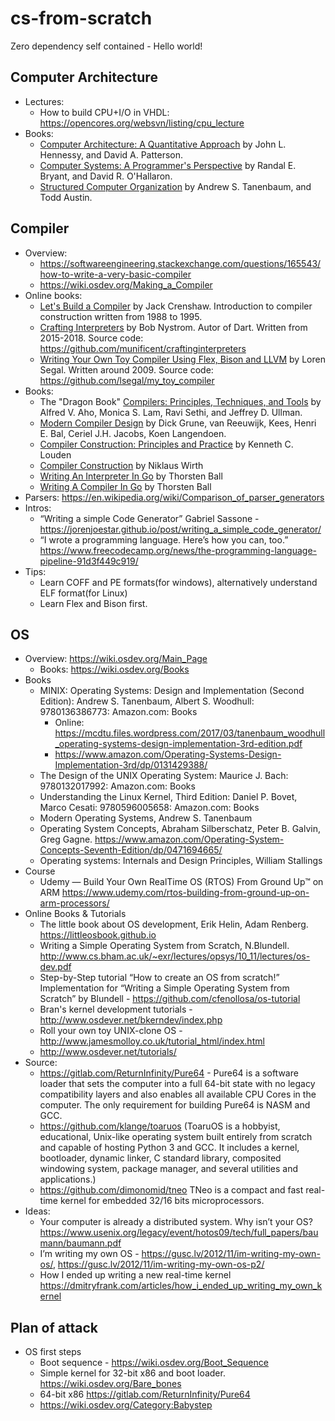 # cs-from-scratch
Zero dependency self contained - Hello world!

## Computer Architecture
* Lectures:
    * How to build CPU+I/O in VHDL: https://opencores.org/websvn/listing/cpu_lecture
* Books:
    * [Computer Architecture: A Quantitative Approach](https://www.amazon.com/Computer-Architecture-Quantitative-John-Hennessy/dp/012383872X) by John L. Hennessy, and David A. Patterson.
    * [Computer Systems: A Programmer's Perspective](https://www.amazon.com/Computer-Systems-Programmers-Perspective-3rd/dp/013409266X) by Randal E. Bryant, and David R. O'Hallaron.
    * [Structured Computer Organization](https://www.amazon.com/Structured-Computer-Organization-Andrew-Tanenbaum/dp/0132916525) by Andrew S. Tanenbaum, and Todd Austin.

## Compiler
* Overview:
    * https://softwareengineering.stackexchange.com/questions/165543/how-to-write-a-very-basic-compiler
    * https://wiki.osdev.org/Making_a_Compiler
* Online books:
    * [Let's Build a Compiler](https://compilers.iecc.com/crenshaw) by Jack Crenshaw. Introduction to compiler construction written from 1988 to 1995.
    * [Crafting Interpreters](http://craftinginterpreters.com) by Bob Nystrom. Autor of Dart. Written from 2015-2018. Source code: https://github.com/munificent/craftinginterpreters
    * [Writing Your Own Toy Compiler Using Flex, Bison and LLVM](http://gnuu.org/2009/09/18/writing-your-own-toy-compiler/)  by Loren Segal. Written around 2009. Source code: https://github.com/lsegal/my_toy_compiler
* Books:
    * The "Dragon Book" [Compilers: Principles, Techniques, and Tools](https://www.amazon.com/Compilers-Principles-Techniques-Tools-2nd/dp/0321486811) by Alfred V. Aho, Monica S. Lam, Ravi Sethi, and Jeffrey D. Ullman.
    * [Modern Compiler Design](https://www.amazon.com/Modern-Compiler-Design-Dick-Grune/dp/1461446988) by Dick Grune, van Reeuwijk, Kees, Henri E. Bal, Ceriel J.H. Jacobs, Koen Langendoen.
    * [Compiler Construction: Principles and Practice](https://www.amazon.com/dp/0534939724/) by Kenneth C. Louden
    * [Compiler Construction](https://www.amazon.com/dp/0201403536/) by Niklaus Wirth
    * [Writing An Interpreter In Go](https://interpreterbook.com/) by Thorsten Ball
    * [Writing A Compiler In Go](https://compilerbook.com/) by Thorsten Ball
* Parsers: https://en.wikipedia.org/wiki/Comparison_of_parser_generators
* Intros:
    * “Writing a simple Code Generator” Gabriel Sassone - https://jorenjoestar.github.io/post/writing_a_simple_code_generator/
    * “I wrote a programming language. Here’s how you can, too.” https://www.freecodecamp.org/news/the-programming-language-pipeline-91d3f449c919/
* Tips:
    * Learn COFF and PE formats(for windows), alternatively understand ELF format(for Linux)
    * Learn Flex and Bison first.

## OS
* Overview: https://wiki.osdev.org/Main_Page
    * Books: https://wiki.osdev.org/Books
* Books
    * MINIX: Operating Systems: Design and Implementation (Second Edition): Andrew S. Tanenbaum, Albert S. Woodhull: 9780136386773: Amazon.com: Books
        * Online: https://mcdtu.files.wordpress.com/2017/03/tanenbaum_woodhull_operating-systems-design-implementation-3rd-edition.pdf
        * https://www.amazon.com/Operating-Systems-Design-Implementation-3rd/dp/0131429388/
    * The Design of the UNIX Operating System: Maurice J. Bach: 9780132017992: Amazon.com: Books
    * Understanding the Linux Kernel, Third Edition: Daniel P. Bovet, Marco Cesati: 9780596005658: Amazon.com: Books
    * Modern Operating Systems, Andrew S. Tanenbaum
    * Operating System Concepts, Abraham Silberschatz, Peter B. Galvin, Greg Gagne. https://www.amazon.com/Operating-System-Concepts-Seventh-Edition/dp/0471694665/
    * Operating systems: Internals and Design Principles, William Stallings
* Course
    * Udemy — Build Your Own RealTime OS (RTOS) From Ground Up™ on ARM https://www.udemy.com/rtos-building-from-ground-up-on-arm-processors/
* Online Books & Tutorials
    * The little book about OS development, Erik Helin, Adam Renberg. https://littleosbook.github.io
    * Writing a Simple Operating System from Scratch, N.Blundell. http://www.cs.bham.ac.uk/~exr/lectures/opsys/10_11/lectures/os-dev.pdf
    * Step-by-Step tutorial “How to create an OS from scratch!” Implementation for “Writing a Simple Operating System from Scratch” by Blundell - https://github.com/cfenollosa/os-tutorial
    * Bran's kernel development tutorials - http://www.osdever.net/bkerndev/index.php
    * Roll your own toy UNIX-clone OS - http://www.jamesmolloy.co.uk/tutorial_html/index.html
    * http://www.osdever.net/tutorials/
* Source:
    * https://gitlab.com/ReturnInfinity/Pure64 - Pure64 is a software loader that sets the computer into a full 64-bit state with no legacy compatibility layers and also enables all available CPU Cores in the computer. The only requirement for building Pure64 is NASM and GCC.
    * https://github.com/klange/toaruos (ToaruOS is a hobbyist, educational, Unix-like operating system built entirely from scratch and capable of hosting Python 3 and GCC. It includes a kernel, bootloader, dynamic linker, C standard library, composited windowing system, package manager, and several utilities and applications.)
    * https://github.com/dimonomid/tneo TNeo is a compact and fast real-time kernel for embedded 32/16 bits microprocessors.
* Ideas:
    * Your computer is already a distributed system. Why isn’t your OS?  https://www.usenix.org/legacy/event/hotos09/tech/full_papers/baumann/baumann.pdf
    * I’m writing my own OS - https://gusc.lv/2012/11/im-writing-my-own-os/, https://gusc.lv/2012/11/im-writing-my-own-os-p2/
    * How I ended up writing a new real-time kernel https://dmitryfrank.com/articles/how_i_ended_up_writing_my_own_kernel

## Plan of attack
* OS first steps
    * Boot sequence - https://wiki.osdev.org/Boot_Sequence
    * Simple kernel for 32-bit x86 and boot loader.  https://wiki.osdev.org/Bare_bones
    * 64-bit x86 https://gitlab.com/ReturnInfinity/Pure64
    * https://wiki.osdev.org/Category:Babystep
